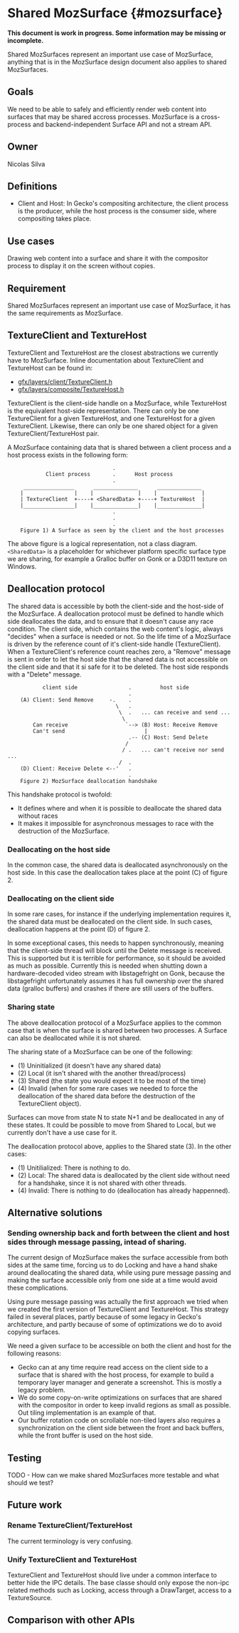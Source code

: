 Shared MozSurface {#mozsurface}
==========

**This document is work in progress.  Some information may be missing or incomplete.**

Shared MozSurfaces represent an important use case of MozSurface, anything that is in the MozSurface design document also applies to shared MozSurfaces.

## Goals

We need to be able to safely and efficiently render web content into surfaces that may be shared accross processes.
MozSurface is a cross-process and backend-independent Surface API and not a stream API.

## Owner

Nicolas Silva

## Definitions

* Client and Host: In Gecko's compositing architecture, the client process is the producer, while the host process is the consumer side, where compositing takes place.

## Use cases

Drawing web content into a surface and share it with the compositor process to display it on the screen without copies.

## Requirement

Shared MozSurfaces represent an important use case of MozSurface, it has the same requirements as MozSurface.

## TextureClient and TextureHost

TextureClient and TextureHost are the closest abstractions we currently have to MozSurface.
Inline documentation about TextureClient and TextureHost can be found in:

* [gfx/layers/client/TextureClient.h](http://dxr.mozilla.org/mozilla-central/source/gfx/layers/client/TextureClient.h)
* [gfx/layers/composite/TextureHost.h](http://dxr.mozilla.org/mozilla-central/source/gfx/layers/composite/TextureHost.h)

TextureClient is the client-side handle on a MozSurface, while TextureHost is the equivalent host-side representation. There can only be one TextureClient for a given TextureHost, and one TextureHost for a given TextureClient. Likewise, there can only be one shared object for a given TextureClient/TextureHost pair.

A MozSurface containing data that is shared between a client process and a host process exists in the following form:

```
                                 .
            Client process       .      Host process
                                 .
     ________________      ______________      ______________
    |                |    |              |    |              |
    | TextureClient  +----+ <SharedData> +----+ TextureHost  |
    |________________|    |______________|    |______________|
                                 .
                                 .
                                 .
    Figure 1) A Surface as seen by the client and the host processes
```

The above figure is a logical representation, not a class diagram.
`<SharedData>` is a placeholder for whichever platform specific surface type we are sharing, for example a Gralloc buffer on Gonk or a D3D11 texture on Windows.

## Deallocation protocol

The shared data is accessible by both the client-side and the host-side of the MozSurface. A deallocation protocol must be defined to handle which side deallocates the data, and to ensure that it doesn't cause any race condition.
The client side, which contains the web content's logic, always "decides" when a surface is needed or not. So the life time of a MozSurface is driven by the reference count of it's client-side handle (TextureClient).
When a TextureClient's reference count reaches zero, a "Remove" message is sent in order to let the host side that the shared data is not accessible on the client side and that it si safe for it to be deleted. The host side responds with a "Delete" message.


```
           client side                .         host side
                                      .
    (A) Client: Send Remove     -.    .
                                  \   .
                                   \  .   ... can receive and send ...
                                    \
        Can receive                  `--> (B) Host: Receive Remove
        Can't send                         |
                                      .-- (C) Host: Send Delete
                                     /
                                    / .   ... can't receive nor send ...
                                   /  .
    (D) Client: Receive Delete <--'   .
                                      .
    Figure 2) MozSurface deallocation handshake
```

This handshake protocol is twofold:

* It defines where and when it is possible to deallocate the shared data without races
* It makes it impossible for asynchronous messages to race with the destruction of the MozSurface.

### Deallocating on the host side

In the common case, the shared data is deallocated asynchronously on the host side. In this case the deallocation takes place at the point (C) of figure 2.

### Deallocating on the client side

In some rare cases, for instance if the underlying implementation requires it, the shared data must be deallocated on the client side. In such cases, deallocation happens at the point (D) of figure 2.

In some exceptional cases, this needs to happen synchronously, meaning that the client-side thread will block until the Delete message is received. This is supported but it is terrible for performance, so it should be avoided as much as possible.
Currently this is needed when shutting down a hardware-decoded video stream with libstagefright on Gonk, because the libstagefright unfortunately assumes it has full ownership over the shared data (gralloc buffers) and crashes if there are still users of the buffers.

### Sharing state

The above deallocation protocol of a MozSurface applies to the common case that is when the surface is shared between two processes. A Surface can also be deallocated while it is not shared.

The sharing state of a MozSurface can be one of the following:

* (1) Uninitialized (it doesn't have any shared data)
* (2) Local (it isn't shared with the another thread/process)
* (3) Shared (the state you would expect it to be most of the time)
* (4) Invalid (when for some rare cases we needed to force the deallocation of the shared data before the destruction of the TextureClient object).

Surfaces can move from state N to state N+1 and be deallocated in any of these states. It could be possible to move from Shared to Local, but we currently don't have a use case for it.

The deallocation protocol above, applies to the Shared state (3).
In the other cases:

* (1) Unitilialized: There is nothing to do.
* (2) Local: The shared data is deallocated by the client side without need for a handshake, since it is not shared with other threads.
* (4) Invalid: There is nothing to do (deallocation has already happenned).

## Alternative solutions

### Sending ownership back and forth between the client and host sides through message passing, intead of sharing.

The current design of MozSurface makes the surface accessible from both sides at the same time, forcing us to do Locking and have a hand shake around deallocating the shared data, while using pure message passing and making the surface accessible only from one side at a time would avoid these complications.

Using pure message passing was actually the first approach we tried when we created the first version of TextureClient and TextureHost. This strategy failed in several places, partly because of some legacy in Gecko's architecture, and partly because of some of optimizations we do to avoid copying surfaces.

We need a given surface to be accessible on both the client and host for the following reasons:

* Gecko can at any time require read access on the client side to a surface that is shared with the host process, for example to build a temporary layer manager and generate a screenshot. This is mostly a legacy problem.
* We do some copy-on-write optimizations on surfaces that are shared with the compositor in order to keep invalid regions as small as possible. Out tiling implementation is an example of that.
* Our buffer rotation code on scrollable non-tiled layers also requires a synchronization on the client side between the front and back buffers, while the front buffer is used on the host side.

## Testing

TODO - How can we make shared MozSurfaces more testable and what should we test?

## Future work

### Rename TextureClient/TextureHost

The current terminology is very confusing.

### Unify TextureClient and TextureHost

TextureClient and TextureHost should live under a common interface to better hide the IPC details. The base classe should only expose the non-ipc related methods such as Locking, access through a DrawTarget, access to a TextureSource.

## Comparison with other APIs
